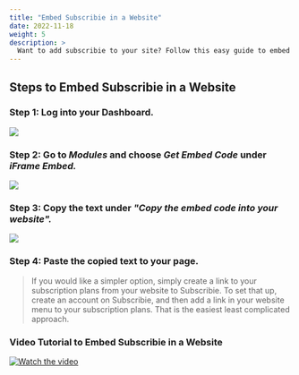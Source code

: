 ```yaml
---
title: "Embed Subscribie in a Website"
date: 2022-11-18
weight: 5
description: >
  Want to add subscribie to your site? Follow this easy guide to embed Subscribie into your website.
---
```


## Steps to Embed Subscribie in a Website

### Step 1: Log into your Dashboard.

![](https://subscribie.co.uk/blog/content/images/size/w1000/2022/11/image-64.png)

### Step 2: Go to *Modules* and choose *Get Embed Code* under *iFrame Embed.*

![](https://subscribie.co.uk/blog/content/images/size/w1000/2022/11/image-118.png)

### Step 3: Copy the text under *"Copy the embed code into your website".*

![](https://subscribie.co.uk/blog/content/images/size/w1000/2022/11/image-119.png)

### Step 4: Paste the copied text to your page.

> If you would like a simpler option, simply create a link to your subscription plans from your website to Subscribie. To set that up, create an account on Subscribie, and then add a link in your website menu to your subscription plans. That is the easiest least complicated approach.

### Video Tutorial to Embed Subscribie in a Website

[![Watch the video](https://github.com/Subscribie/subscribie/assets/30567984/a5cde524-56f6-481a-ae24-b254cddc9014)](https://youtu.be/jY-2q61VbjI)